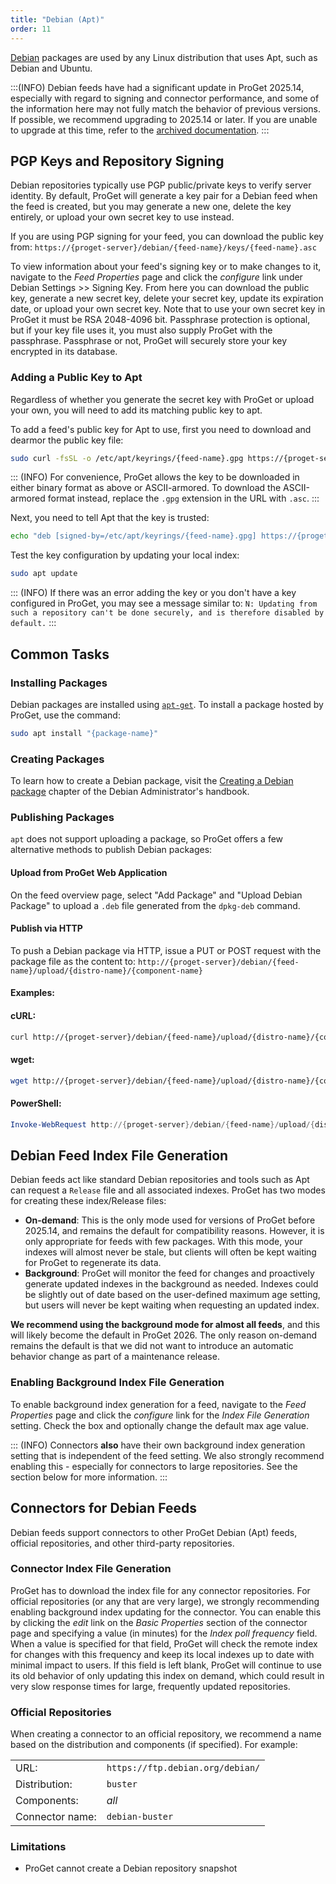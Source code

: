 ```yaml
---
title: "Debian (Apt)"
order: 11
---
```


[Debian](https://www.debian.org/) packages are used by any Linux distribution that uses Apt, such as Debian and Ubuntu.

:::(INFO)
Debian feeds have had a significant update in ProGet 2025.14, especially with regard to signing and connector performance, and some of the information here may not fully match the behavior of previous versions. If possible, we recommend upgrading to 2025.14 or later. If you are unable to upgrade at this time, refer to the [archived documentation](https://github.com/Inedo/inedo-docs/blob/9239bd43f4b31c41ef99cb4e9a019c1eb5af6e23/Content/proget/feeds/debian.md).
:::


## PGP Keys and Repository Signing

Debian repositories typically use PGP public/private keys to verify server identity. By default, ProGet will generate a key pair for a Debian feed when the feed is created, but you may generate a new one, delete the key entirely, or upload your own secret key to use instead.

If you are using PGP signing for your feed, you can download the public key from: `https://{proget-server}/debian/{feed-name}/keys/{feed-name}.asc`

To view information about your feed's signing key or to make changes to it, navigate to the *Feed Properties* page and click the *configure* link under Debian Settings >> Signing Key. From here you can download the public key, generate a new secret key, delete your secret key, update its expiration date, or upload your own secret key. Note that to use your own secret key in ProGet it must be RSA 2048-4096 bit. Passphrase protection is optional, but if your key file uses it, you must also supply ProGet with the passphrase. Passphrase or not, ProGet will securely store your key encrypted in its database.


### Adding a Public Key to Apt

Regardless of whether you generate the secret key with ProGet or upload your own, you will need to add its matching public key to apt.

To add a feed's public key for Apt to use, first you need to download and dearmor the public key file:

```sh
sudo curl -fsSL -o /etc/apt/keyrings/{feed-name}.gpg https://{proget-server}/debian/keys/{feed-name}.gpg
```

::: (INFO) 
For convenience, ProGet allows the key to be downloaded in either binary format as above or ASCII-armored. To download the ASCII-armored format instead, replace the `.gpg` extension in the URL with `.asc`.
:::


Next, you need to tell Apt that the key is trusted:

```sh
echo "deb [signed-by=/etc/apt/keyrings/{feed-name}.gpg] https://{proget-server}/debian/{feed-name}/ {distribution} [components]" | sudo tee "/etc/apt/sources.list.d/{feed-name}.list"
```

Test the key configuration by updating your local index:

```sh
sudo apt update
```

::: (INFO) 
If there was an error adding the key or you don't have a key configured in ProGet, you may see a message similar to: `N: Updating from such a repository can't be done securely, and is therefore disabled by default.`
:::


## Common Tasks

### Installing Packages 

Debian packages are installed using [`apt-get`](https://manpages.debian.org/stretch/apt/apt-get.html). To install a package hosted by ProGet, use the command: 

```sh
sudo apt install "{package-name}"
```

### Creating Packages  

To learn how to create a Debian package, visit the [Creating a Debian package](https://debian-handbook.info/browse/stable/debian-packaging.html) chapter of the Debian Administrator's handbook.

### Publishing Packages  

`apt` does not support uploading a package, so ProGet offers a few alternative methods to publish Debian packages:

#### Upload from ProGet Web Application

On the feed overview page, select "Add Package" and "Upload Debian Package" to upload a `.deb` file generated from the `dpkg-deb` command.

#### Publish via HTTP

To push a Debian package via HTTP, issue a PUT or POST request with the package file as the content to: `http://{proget-server}/debian/{feed-name}/upload/{distro-name}/{component-name}`

#### Examples:

#### cURL:

```sh
curl http://{proget-server}/debian/{feed-name}/upload/{distro-name}/{component-name} --user <user>:<password> --upload-file {my-package}.deb
```

#### wget:

```sh
wget http://{proget-server}/debian/{feed-name}/upload/{distro-name}/{component-name} --http-user <user> --http-password <password> --method POST --body-file {my-package}.deb
```

#### PowerShell:

```powershell
Invoke-WebRequest http://{proget-server}/debian/{feed-name}/upload/{distro-name}/{component-name} -Credential [System.Net.NetworkCredential]::new('<user>', '<password>') -Method PUT -InFile {my-package}.deb
```

## Debian Feed Index File Generation

Debian feeds act like standard Debian repositories and tools such as Apt can request a `Release` file and all associated indexes. ProGet has two modes for creating these index/Release files:

 * **On-demand**: This is the only mode used for versions of ProGet before 2025.14, and remains the default for compatibility reasons. However, it is only appropriate for feeds with few packages. With this mode, your indexes will almost never be stale, but clients will often be kept waiting for ProGet to regenerate its data.
 * **Background**: ProGet will monitor the feed for changes and proactively generate updated indexes in the background as needed. Indexes could be slightly out of date based on the user-defined maximum age setting, but users will never be kept waiting when requesting an updated index.

**We recommend using the background mode for almost all feeds**, and this will likely become the default in ProGet 2026. The only reason on-demand remains the default is that we did not want to introduce an automatic behavior change as part of a maintenance release.

### Enabling Background Index File Generation

To enable background index generation for a feed, navigate to the *Feed Properties* page and click the *configure* link for the *Index File Generation* setting. Check the box and optionally change the default max age value.

::: (INFO) 
Connectors **also** have their own background index generation setting that is independent of the feed setting. We also strongly recommend enabling this - especially for connectors to large repositories. See the section below for more information.
:::


## Connectors for Debian Feeds

Debian feeds support connectors to other ProGet Debian (Apt) feeds, official repositories, and other third-party repositories.

### Connector Index File Generation

ProGet has to download the index file for any connector repositories. For official repositories (or any that are very large), we strongly recommending enabling background index updating for the connector. You can enable this by clicking the *edit* link on the *Basic Properties* section of the connector page and specifying a value (in minutes) for the *Index poll frequency* field. When a value is specified for that field, ProGet will check the remote index for changes with this frequency and keep its local indexes up to date with minimal impact to users. If this field is left blank, ProGet will continue to use its old behavior of only updating this index on demand, which could result in very slow response times for large, frequently updated repositories.

### Official Repositories

When creating a connector to an official repository, we recommend a name based on the distribution and components (if specified). For example:

<table>
    <tr><td>URL:</td><td><code>https://ftp.debian.org/debian/</code></td></tr>
    <tr><td>Distribution:</td><td><code>buster</code></td></tr>
    <tr><td>Components:</td><td><em>all</em></td></tr>
    <tr><td>Connector name:</td><td><code>debian-buster</code></td></tr>
</table>


### Limitations

 - ProGet cannot create a Debian repository snapshot
